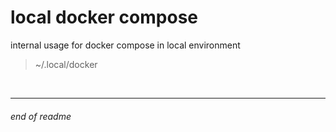# local docker compose

internal usage for docker compose in local environment

> ~/.local/docker

<br>

---

###### end of readme
